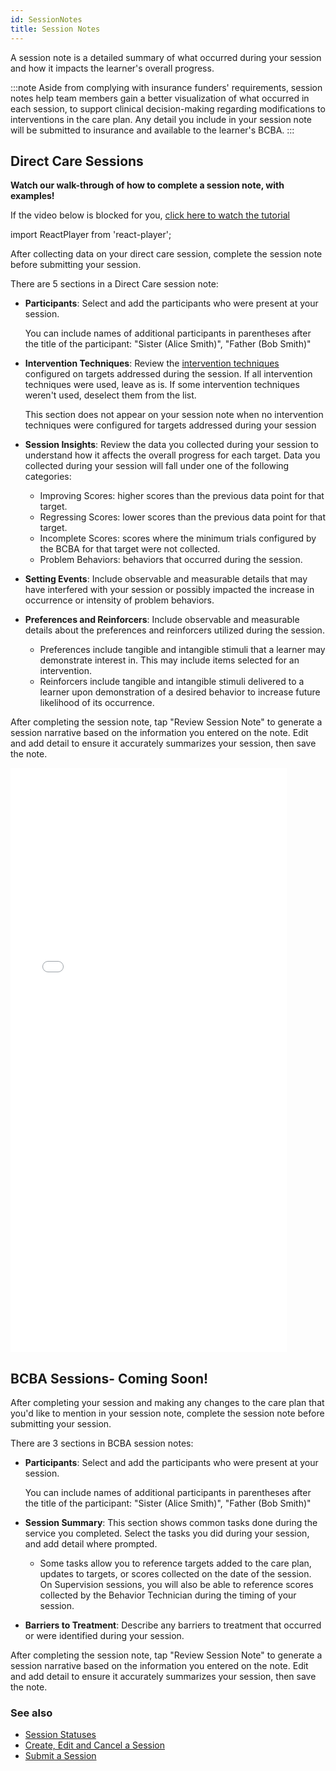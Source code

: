 ```yaml
---
id: SessionNotes
title: Session Notes
---
```

A session note is a detailed summary of what occurred during your session and how it impacts the learner's overall progress.

:::note
Aside from complying with insurance funders' requirements, session notes help team members gain a better visualization of what occurred in each session, to support clinical decision-making regarding modifications to interventions in the care plan. Any detail you include in your session note will be submitted to insurance and available to the learner's BCBA.
:::

## Direct Care Sessions

**Watch our walk-through of how to complete a session note, with examples!** 


If the video below is blocked for you, [click here to watch the tutorial](https://notefiles.blob.core.windows.net/notevideos/How%20to%20Complete%20Direct%20Care%20Session%20Notes.mp4 "Title")

import ReactPlayer from 'react-player';

<ReactPlayer url='https://www.youtube.com/watch?v=PMwykZ0CMCk' />




After collecting data on your direct care session, complete the session note before submitting your session.

There are 5 sections in a Direct Care session note:

- **Participants**: Select and add the participants who were present at your session. 
    
    You can include names of additional participants in parentheses after the title of the participant: "Sister (Alice Smith)", "Father (Bob Smith)"
- **Intervention Techniques**: Review the [intervention techniques](https://notefiles.blob.core.windows.net/notevideos/Intervention%20Techniques%20Tutorial.mp4) configured on targets addressed during the session. If all intervention techniques were used, leave as is. If some intervention techniques weren't used, deselect them from the list. 

    This section does not appear on your session note when no intervention techniques were configured for targets addressed during your session
- **Session Insights**: Review the data you collected during your session to understand how it affects the overall progress for each target. Data you collected during your session will fall under one of the following categories:
    - Improving Scores: higher scores than the previous data point for that target.
    - Regressing Scores: lower scores than the previous data point for that target.
    - Incomplete Scores: scores where the minimum trials configured by the BCBA for that target were not collected.
    - Problem Behaviors: behaviors that occurred during the session.
- **Setting Events**: Include observable and measurable details that may have interfered with your session or possibly impacted the increase in occurrence or intensity of problem behaviors.
- **Preferences and Reinforcers**: Include observable and measurable details about the preferences and reinforcers utilized during the session.
    - Preferences include tangible and intangible stimuli that a learner may demonstrate interest in. This may include items selected for an intervention.
    - Reinforcers include tangible and intangible stimuli delivered to a learner upon demonstration of a desired behavior to increase future likelihood of its occurrence.

After completing the session note, tap "Review Session Note" to generate a session narrative based on the information you entered on the note. Edit and add detail to ensure it accurately summarizes your session, then save the note.

<iframe width="442" height="935" src="//invis.io/MW1370CJ35UD" frameborder="0" allowfullscreen></iframe>

## BCBA Sessions- Coming Soon!

After completing your session and making any changes to the care plan that you'd like to mention in your session note, complete the session note before submitting your session.

There are 3 sections in BCBA session notes:

- **Participants**: Select and add the participants who were present at your session.
    
    You can include names of additional participants in parentheses after the title of the participant: "Sister (Alice Smith)", "Father (Bob Smith)"
- **Session Summary**: This section shows common tasks done during the service you completed. Select the tasks you did during your session, and add detail where prompted.
    - Some tasks allow you to reference targets added to the care plan, updates to targets, or scores collected on the date of the session. On Supervision sessions, you will also be able to reference scores collected by the Behavior Technician during the timing of your session.
- **Barriers to Treatment**: Describe any barriers to treatment that occurred or were identified during your session.

After completing the session note, tap "Review Session Note" to generate a session narrative based on the information you entered on the note. Edit and add detail to ensure it accurately summarizes your session, then save the note.

### See also
- [Session Statuses](Session/SessionStatuses.md)
- [Create, Edit and Cancel a Session](Session/CreateEditCancelSession.md)
- [Submit a Session](Session/SubmitSession.md)
